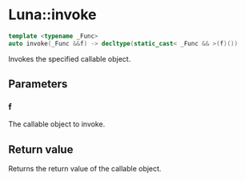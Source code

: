 # Luna::invoke

```c++
template <typename _Func>
auto invoke(_Func &&f) -> decltype(static_cast< _Func && >(f)())
```

Invokes the specified callable object. 



## Parameters
### f
The callable object to invoke. 

## Return value
Returns the return value of the callable object. 

